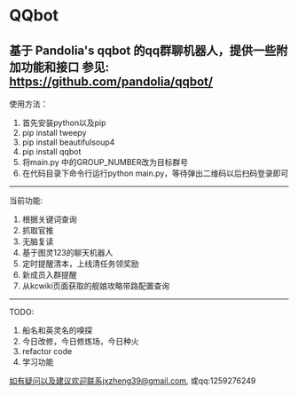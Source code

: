# QQbot
基于 Pandolia's qqbot 的qq群聊机器人，提供一些附加功能和接口
参见: https://github.com/pandolia/qqbot/
-------------------------------------------------------
使用方法：
1. 首先安装python以及pip
2. pip install tweepy
3. pip install beautifulsoup4
4. pip install qqbot
5. 将main.py 中的GROUP_NUMBER改为目标群号
6. 在代码目录下命令行运行python main.py，等待弹出二维码以后扫码登录即可
-------------------------------------------------------
当前功能:
1. 根据关键词查询
2. 抓取官推
3. 无脑复读
4. 基于图灵123的聊天机器人
5. 定时提醒清本，上线清任务领奖励
6. 新成员入群提醒
7. 从kcwiki页面获取的舰娘攻略带路配置查询
-------------------------------------------------------
TODO:
1. 船名和英灵名的嗅探
2. 今日改修，今日修炼场，今日种火
3. refactor code
4. 学习功能


如有疑问以及建议欢迎联系jxzheng39@gmail.com, 或qq:1259276249
